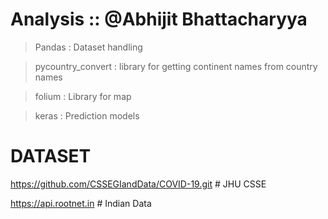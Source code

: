 # Analysis ::  @Abhijit Bhattacharyya

> Pandas : Dataset handling

> pycountry_convert : library for getting continent names from country names

> folium : Library for map

> keras : Prediction models


# DATASET

https://github.com/CSSEGIandData/COVID-19.git    # JHU CSSE

https://api.rootnet.in                           # Indian Data

